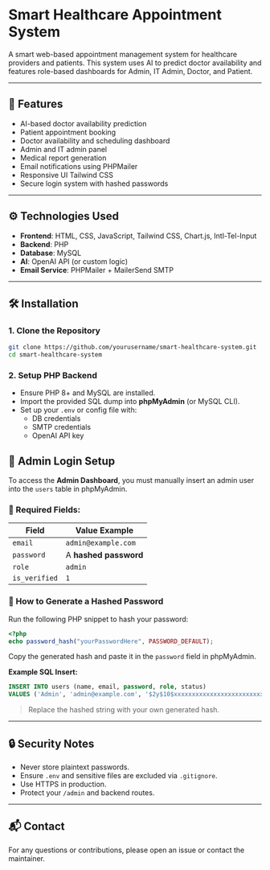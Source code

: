 
# Smart Healthcare Appointment System

A smart web-based appointment management system for healthcare providers and patients. This system uses AI to predict doctor availability and features role-based dashboards for Admin, IT Admin, Doctor, and Patient.

---

## 🚀 Features

- AI-based doctor availability prediction
- Patient appointment booking
- Doctor availability and scheduling dashboard
- Admin and IT admin panel
- Medical report generation
- Email notifications using PHPMailer 
- Responsive UI Tailwind CSS
- Secure login system with hashed passwords

---

## ⚙️ Technologies Used

- **Frontend**: HTML, CSS, JavaScript, Tailwind CSS, Chart.js, Intl-Tel-Input
- **Backend**: PHP
- **Database**: MySQL
- **AI**: OpenAI API (or custom logic)
- **Email Service**: PHPMailer + MailerSend SMTP

---

## 🛠️ Installation

### 1. Clone the Repository

```bash
git clone https://github.com/yourusername/smart-healthcare-system.git
cd smart-healthcare-system
```

### 2. Setup PHP Backend

- Ensure PHP 8+ and MySQL are installed.
- Import the provided SQL dump into **phpMyAdmin** (or MySQL CLI).
- Set up your `.env` or config file with:
  - DB credentials
  - SMTP credentials
  - OpenAI API key



## 👤 Admin Login Setup

To access the **Admin Dashboard**, you must manually insert an admin user into the `users` table in phpMyAdmin.

### 🔐 Required Fields:

| Field        | Value Example             |
|--------------|---------------------------|
| `email`      | `admin@example.com`       |
| `password`   | A **hashed password**     |
| `role`       | `admin`                   |
| `is_verified`|  `1`           |

### 🔧 How to Generate a Hashed Password

Run the following PHP snippet to hash your password:

```php
<?php
echo password_hash("yourPasswordHere", PASSWORD_DEFAULT);
```

Copy the generated hash and paste it in the `password` field in phpMyAdmin.

**Example SQL Insert:**

```sql
INSERT INTO users (name, email, password, role, status)
VALUES ('Admin', 'admin@example.com', '$2y$10$xxxxxxxxxxxxxxxxxxxxxxxxxxxxxxxxxxxxxxxxxxxxxxxxxxx', 'admin', 'active');
```

> Replace the hashed string with your own generated hash.

---

## 🔒 Security Notes

- Never store plaintext passwords.
- Ensure `.env` and sensitive files are excluded via `.gitignore`.
- Use HTTPS in production.
- Protect your `/admin` and backend routes.


---

## 📬 Contact

For any questions or contributions, please open an issue or contact the maintainer.
